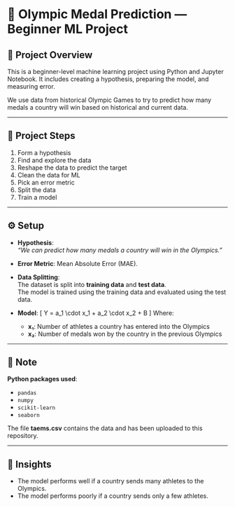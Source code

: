 # 🏅 Olympic Medal Prediction — Beginner ML Project

## 📌 Project Overview

This is a beginner-level machine learning project using Python and Jupyter Notebook. It includes creating a hypothesis, preparing the model, and measuring error.

We use data from historical Olympic Games to try to predict how many medals a country will win based on historical and current data.

---

## 🚀 Project Steps

1. Form a hypothesis  
2. Find and explore the data  
3. Reshape the data to predict the target  
4. Clean the data for ML  
5. Pick an error metric  
6. Split the data  
7. Train a model  

---

## ⚙️ Setup

- **Hypothesis**:  
  *“We can predict how many medals a country will win in the Olympics.”*

- **Error Metric**: Mean Absolute Error (MAE).

- **Data Splitting**:  
  The dataset is split into **training data** and **test data**.  
  The model is trained using the training data and evaluated using the test data.

- **Model**:
  \[
  Y = a_1 \cdot x_1 + a_2 \cdot x_2 + B
  \]
  Where:  
  - **x₁**: Number of athletes a country has entered into the Olympics  
  - **x₂**: Number of medals won by the country in the previous Olympics  

---

## 📝 Note

**Python packages used**:
- `pandas`
- `numpy`
- `scikit-learn`
- `seaborn`

The file **taems.csv** contains the data and has been uploaded to this repository.

---

## 🔎 Insights

- The model performs well if a country sends many athletes to the Olympics.
- The model performs poorly if a country sends only a few athletes.
